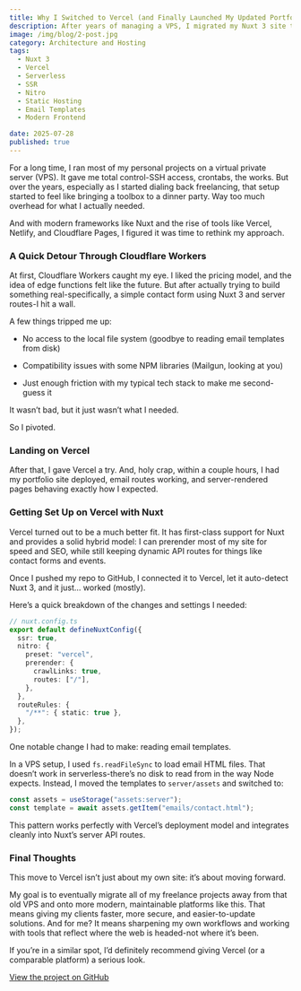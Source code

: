 ```yaml
---
title: Why I Switched to Vercel (and Finally Launched My Updated Portfolio)
description: After years of managing a VPS, I migrated my Nuxt 3 site to Vercel for a faster, simpler, and more modern hosting experience-plus cleaner email templating and hybrid SSR.
image: /img/blog/2-post.jpg
category: Architecture and Hosting
tags:
  - Nuxt 3
  - Vercel
  - Serverless
  - SSR
  - Nitro
  - Static Hosting
  - Email Templates
  - Modern Frontend

date: 2025-07-28
published: true
---
```


For a long time, I ran most of my personal projects on a virtual private server (VPS). It gave me total control-SSH access, crontabs, the works. But over the years, especially as I started dialing back freelancing, that setup started to feel like bringing a toolbox to a dinner party. Way too much overhead for what I actually needed.

And with modern frameworks like Nuxt and the rise of tools like Vercel, Netlify, and Cloudflare Pages, I figured it was time to rethink my approach.

### A Quick Detour Through Cloudflare Workers

At first, Cloudflare Workers caught my eye. I liked the pricing model, and the idea of edge functions felt like the future. But after actually trying to build something real-specifically, a simple contact form using Nuxt 3 and server routes-I hit a wall.

A few things tripped me up:

- No access to the local file system (goodbye to reading email templates from disk)

- Compatibility issues with some NPM libraries (Mailgun, looking at you)

- Just enough friction with my typical tech stack to make me second-guess it

It wasn’t bad, but it just wasn’t what I needed.

So I pivoted.

### Landing on Vercel

After that, I gave Vercel a try. And, holy crap, within a couple hours, I had my portfolio site deployed, email routes working, and server-rendered pages behaving exactly how I expected.

### Getting Set Up on Vercel with Nuxt

Vercel turned out to be a much better fit. It has first-class support for Nuxt and provides a solid hybrid model: I can prerender most of my site for speed and SEO, while still keeping dynamic API routes for things like contact forms and events.

Once I pushed my repo to GitHub, I connected it to Vercel, let it auto-detect Nuxt 3, and it just… worked (mostly).

Here’s a quick breakdown of the changes and settings I needed:

```ts
// nuxt.config.ts
export default defineNuxtConfig({
  ssr: true,
  nitro: {
    preset: "vercel",
    prerender: {
      crawlLinks: true,
      routes: ["/"],
    },
  },
  routeRules: {
    "/**": { static: true },
  },
});
```

One notable change I had to make: reading email templates.

In a VPS setup, I used `fs.readFileSync` to load email HTML files. That doesn’t work in serverless-there’s no disk to read from in the way Node expects. Instead, I moved the templates to `server/assets` and switched to:

```ts
const assets = useStorage("assets:server");
const template = await assets.getItem("emails/contact.html");
```

This pattern works perfectly with Vercel’s deployment model and integrates cleanly into Nuxt’s server API routes.

### Final Thoughts

This move to Vercel isn’t just about my own site: it’s about moving forward.

My goal is to eventually migrate all of my freelance projects away from that old VPS and onto more modern, maintainable platforms like this. That means giving my clients faster, more secure, and easier-to-update solutions. And for me? It means sharpening my own workflows and working with tools that reflect where the web is headed-not where it’s been.

If you’re in a similar spot, I’d definitely recommend giving Vercel (or a comparable platform) a serious look.

[View the project on GitHub](https://github.com/mrcrandell/portfolio)
